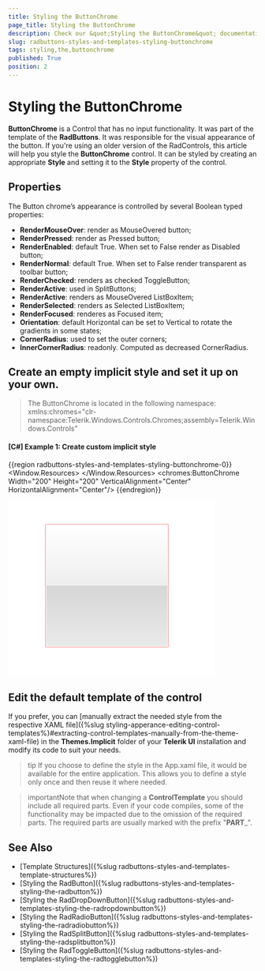 ```yaml
---
title: Styling the ButtonChrome
page_title: Styling the ButtonChrome
description: Check our &quot;Styling the ButtonChrome&quot; documentation article for the RadButtons {{ site.framework_name }} control.
slug: radbuttons-styles-and-templates-styling-buttonchrome
tags: styling,the,buttonchrome
published: True
position: 2
---
```


# Styling the ButtonChrome

__ButtonChrome__ is a Control that has no input functionality. It was part of the template of the __RadButtons__. It was responsible for the visual appearance of the button. If you're using an older version of the RadControls, this article will help you style the __ButtonChrome__ control. It can be styled by creating an appropriate __Style__ and setting it to the __Style__ property of the control. 

## Properties

The Button chrome’s appearance is controlled by several Boolean typed properties:
* __RenderMouseOver__: render as MouseOvered button;
* __RenderPressed__: render as Pressed button;
* __RenderEnabled__: default True. When set to False render as Disabled button;
* __RenderNormal__: default True. When set to False render transparent as toolbar button;
* __RenderChecked__: renders as checked ToggleButton;
* __RenderActive__: used in SplitButtons;
* __RenderActive__: renders as MouseOvered ListBoxItem;
* __RenderSelected__: renders as Selected ListBoxItem;
* __RenderFocused__: renderes as Focused item;
* __Orientation__: default Horizontal can be set to Vertical to rotate the gradients in some states;
* __CornerRadius__: used to set the outer corners;
* __InnerCornerRadius__: readonly. Computed as decreased CornerRadius.

## Create an empty implicit style and set it up on your own. 

> The ButtonChrome is located in the following namespace: xmlns:chromes="clr-namespace:Telerik.Windows.Controls.Chromes;assembly=Telerik.Windows.Controls"

#### __[C#] Example 1: Create custom implicit style__
{{region radbuttons-styles-and-templates-styling-buttonchrome-0}}
	<Window.Resources>
		<Style TargetType="chromes:ButtonChrome">
			<Setter Property="Opacity" Value="0.5"/>
			<Setter Property="BorderBrush" Value="Red"/>
			<Setter Property="BorderThickness" Value="1"/>
		</Style>
	</Window.Resources>
	<Grid>
		<chromes:ButtonChrome Width="200" Height="200"  VerticalAlignment="Center" HorizontalAlignment="Center"/>
	</Grid>
{{endregion}}

![style buttonchrome](images/styling_buttonchrome_0.png)

## Edit the default template of the control

If you prefer, you can [manually extract the needed style from the respective XAML file]({%slug styling-apperance-editing-control-templates%}#extracting-control-templates-manually-from-the-theme-xaml-file) in the **Themes.Implicit** folder of your **Telerik UI** installation and modify its code to suit your needs.

>tip If you choose to define the style in the App.xaml file, it would be available for the entire application. This allows you to define a style only once and then reuse it where needed.

>importantNote that when changing a __ControlTemplate__ you should include all required parts. Even if your code compiles, some of the functionality may be impacted due to the omission of the required parts. The required parts are usually marked with the prefix "__PART___".


## See Also
 * [Template Structures]({%slug radbuttons-styles-and-templates-template-structures%})
 * [Styling the RadButton]({%slug radbuttons-styles-and-templates-styling-the-radbutton%})
 * [Styling the RadDropDownButton]({%slug radbuttons-styles-and-templates-styling-the-radropdownbutton%})
 * [Styling the RadRadioButton]({%slug radbuttons-styles-and-templates-styling-the-radradiobutton%})
 * [Styling the RadSplitButton]({%slug radbuttons-styles-and-templates-styling-the-radsplitbutton%})
 * [Styling the RadToggleButton]({%slug radbuttons-styles-and-templates-styling-the-radtogglebutton%})
